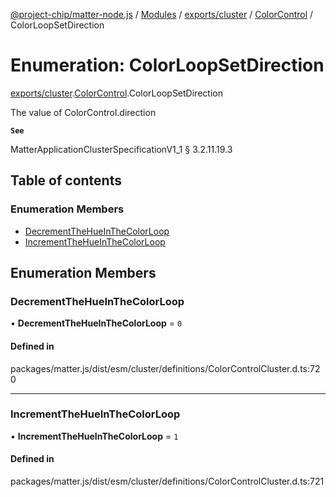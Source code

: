 [@project-chip/matter-node.js](../README.md) / [Modules](../modules.md) / [exports/cluster](../modules/exports_cluster.md) / [ColorControl](../modules/exports_cluster.ColorControl.md) / ColorLoopSetDirection

# Enumeration: ColorLoopSetDirection

[exports/cluster](../modules/exports_cluster.md).[ColorControl](../modules/exports_cluster.ColorControl.md).ColorLoopSetDirection

The value of ColorControl.direction

**`See`**

MatterApplicationClusterSpecificationV1_1 § 3.2.11.19.3

## Table of contents

### Enumeration Members

- [DecrementTheHueInTheColorLoop](exports_cluster.ColorControl.ColorLoopSetDirection.md#decrementthehueinthecolorloop)
- [IncrementTheHueInTheColorLoop](exports_cluster.ColorControl.ColorLoopSetDirection.md#incrementthehueinthecolorloop)

## Enumeration Members

### DecrementTheHueInTheColorLoop

• **DecrementTheHueInTheColorLoop** = ``0``

#### Defined in

packages/matter.js/dist/esm/cluster/definitions/ColorControlCluster.d.ts:720

___

### IncrementTheHueInTheColorLoop

• **IncrementTheHueInTheColorLoop** = ``1``

#### Defined in

packages/matter.js/dist/esm/cluster/definitions/ColorControlCluster.d.ts:721
